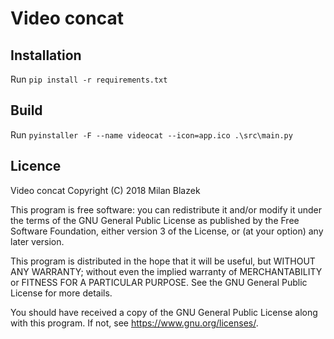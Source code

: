 # Video concat

## Installation

Run `pip install -r requirements.txt`

## Build

Run `pyinstaller -F --name videocat --icon=app.ico .\src\main.py`

## Licence

Video concat
Copyright (C) 2018 Milan Blazek

This program is free software: you can redistribute it and/or modify
it under the terms of the GNU General Public License as published by
the Free Software Foundation, either version 3 of the License, or
(at your option) any later version.

This program is distributed in the hope that it will be useful,
but WITHOUT ANY WARRANTY; without even the implied warranty of
MERCHANTABILITY or FITNESS FOR A PARTICULAR PURPOSE.  See the
GNU General Public License for more details.

You should have received a copy of the GNU General Public License
along with this program.  If not, see <https://www.gnu.org/licenses/>.
